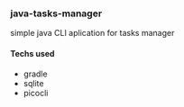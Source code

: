 ### java-tasks-manager
simple java CLI aplication for tasks manager

#### Techs used

* gradle
* sqlite
* picocli
